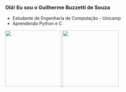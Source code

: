 ### Olá! Eu sou o Guilherme Buzzetti de Souza

- Estudante de Engenharia de Computação - Unicamp
- Aprendendo Python e C

<div>
  <a href="https://github.com/Crgui">
  <img height="180em" src="https://github-readme-stats.vercel.app/api?username=Crgui&show_icons=true&theme=dark&include_all_commits=true&count_private=true"/>
  <img height="180em" src="https://github-readme-stats.vercel.app/api/top-langs/?username=Crgui&layout=compact&langs_count=7&theme=dark"/>
</div>
 
